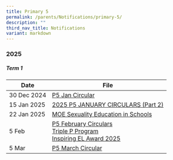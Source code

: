 ```yaml
---
title: Primary 5
permalink: /parents/Notifications/primary-5/
description: ""
third_nav_title: Notifications
variant: markdown
---
```

### **2025**

##### Term 1

| Date| File | 
| -------- | -------- |
|30 Dec 2024|[P5 Jan Circular](/files/Notification%202025/Pri%205/RGPS_N25_P5_001.pdf)|
|15 Jan 2025|[2025 P5 JANUARY CIRCULARS (Part 2)](/files/Notification%202025/Pri%205/RGPS_N25_P5_004.pdf)|
|22 Jan 2025|[MOE Sexuality Education in Schools](/files/Notification%202025/Pri%205/RGPS_N25_P5_003.pdf)
|5 Feb|[P5 February Circulars ](/files/Notification%202025/Pri%205/P5.pdf)<br>[Triple P Program](/files/Notification%202025/Pri%201/Triple_P_PG_Notification_Indicate_Interest_2025_Flyer.pdf)<br>[Inspiring EL Award 2025](/files/Notification%202025/Pri%201/Inspiring_EL_Award_2025.pdf)|
|5 Mar|[P5 March Circular](/files/Notification%202025/Pri%205/RGPS_N25_P5_009.pdf)|